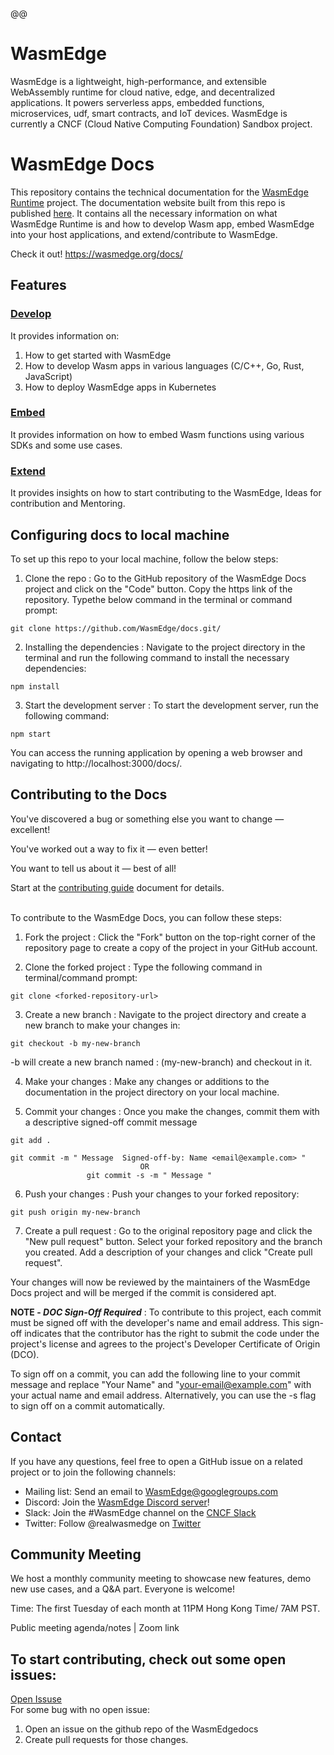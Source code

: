 @@
# WasmEdge

WasmEdge is a lightweight, high-performance, and extensible WebAssembly runtime for cloud native, edge, and decentralized applications. It powers serverless apps, embedded functions, microservices, udf, smart contracts, and IoT devices. WasmEdge is currently a CNCF (Cloud Native Computing Foundation) Sandbox project.

# WasmEdge Docs

This repository contains the technical documentation for the [WasmEdge Runtime](https://github.com/WasmEdge/WasmEdge) project. The documentation website built from this repo is published [here](https://wasmedge.org/docs/). It contains all the necessary information on what WasmEdge Runtime is and how to develop Wasm app, embed WasmEdge into your host applications, and extend/contribute to WasmEdge.

Check it out!
https://wasmedge.org/docs/

## Features

### [Develop](https://wasmedge.org/docs/develop/overview)

It provides information on:
1. How to get started with WasmEdge
2. How to develop Wasm apps in various languages (C/C++, Go, Rust, JavaScript)
3. How to deploy WasmEdge apps in Kubernetes 

### [Embed](https://wasmedge.org/docs/embed/overview)

It provides information on how to embed Wasm functions using various SDKs and some use cases.

### [Extend](https://wasmedge.org/docs/contribute/overview)

It provides insights on how to start contributing to the WasmEdge, Ideas for contribution and Mentoring.

###

## Configuring docs to local machine

To set up this repo to your local machine, follow the below steps:

1. Clone the repo : Go to the GitHub repository of the WasmEdge Docs project and click on the "Code" button. Copy the https link of the repository. Typethe below command in the terminal or command prompt:
```
git clone https://github.com/WasmEdge/docs.git/
```

2. Installing the dependencies : Navigate to the project directory in the terminal and run the following command to install the necessary dependencies:
```
npm install
```

3. Start the development server : To start the development server, run the following command:
```
npm start
```

You can access the running application by opening a web browser and navigating to http://localhost:3000/docs/.


## Contributing to the Docs

You've discovered a bug or something else you want to change — excellent!

You've worked out a way to fix it — even better!

You want to tell us about it — best of all!

Start at the [contributing
guide](https://wasmedge.org/book/en/contribute.html) document for details.

<br>
To contribute to the WasmEdge Docs, you can follow these steps:

1. Fork the project : Click the "Fork" button on the top-right corner of the repository page to create a copy of the project in your GitHub account.

2. Clone the forked project : Type the following command in terminal/command prompt:
```
git clone <forked-repository-url>
```
3. Create a new branch : Navigate to the project directory and create a new branch to make your changes in:
```
git checkout -b my-new-branch
```
-b will create a new branch named : (my-new-branch) and checkout in it.

4. Make your changes : Make any changes or additions to the documentation in the project directory on your local machine.

5. Commit your changes : Once you make the changes, commit them with a descriptive signed-off commit message
```
git add .
```
```
git commit -m " Message  Signed-off-by: Name <email@example.com> "
                             OR
                 git commit -s -m " Message "
```
6. Push your changes : Push your changes to your forked repository:
```
git push origin my-new-branch
```
7. Create a pull request : Go to the original repository page and click the "New pull request" button. Select your forked repository and the branch you created. Add a description of your changes and click "Create pull request".

Your changes will now be reviewed by the maintainers of the WasmEdge Docs project and will be merged if the commit is considered apt.


**NOTE -  _DOC Sign-Off Required_** :
To contribute to this project, each commit must be signed off with the developer's name and email address. This sign-off indicates that the contributor has the right to submit the code under the project's license and agrees to the project's Developer Certificate of Origin (DCO).

To sign off on a commit, you can add the following line to your commit message and replace "Your Name" and "your-email@example.com" with your actual name and email address. Alternatively, you can use the -s flag to sign off on a commit automatically.

## Contact

If you have any questions, feel free to open a GitHub issue on a related project or to join the following channels:

* Mailing list: Send an email to [WasmEdge@googlegroups.com](https://groups.google.com/g/wasmedge/)
* Discord: Join the [WasmEdge Discord server](https://discord.gg/h4KDyB8XTt)!
* Slack: Join the #WasmEdge channel on the [CNCF Slack](https://slack.cncf.io/)
* Twitter: Follow @realwasmedge on [Twitter](https://twitter.com/realwasmedge)


## Community Meeting

We host a monthly community meeting to showcase new features, demo new use cases, and a Q&A part. Everyone is welcome!

Time: The first Tuesday of each month at 11PM Hong Kong Time/ 7AM PST.

Public meeting agenda/notes | Zoom link

## To start contributing, check out some open issues:
[Open Issuse](https://github.com/WasmEdge/docs/issues)
<br>
For some bug with no open issue:
1. Open an issue on the github repo of the WasmEdgedocs 
2. Create pull requests for those changes.
